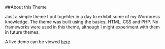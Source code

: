 ##About this Theme

Just a simple theme I put togehter in a day to exhibit some of my Wordpress knowledge. The theme was built using the basics, HTML, CSS and PHP. No frameworks were used in this theme, although I might experiment with them in future themes.

A live demo can be viewed [here](http://rapid.digital)
